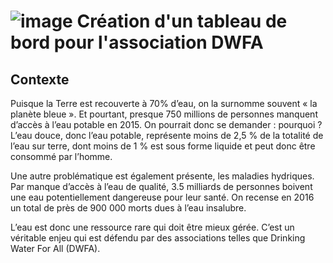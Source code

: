 # ![image](https://github.com/user-attachments/assets/561b30bf-e4da-4a60-b903-3a25828eb6ab)    Création d'un tableau de bord pour l'association DWFA 


## Contexte 

Puisque la Terre est recouverte à 70% d’eau, on  la surnomme souvent « la planète bleue ». 
Et pourtant, presque 750 millions de personnes manquent d’accès à l’eau potable en 2015. 
On pourrait donc se demander : pourquoi ?
L’eau douce, donc l’eau potable,  représente moins de 2,5 % de la totalité de l’eau sur terre, dont moins de 1 % est sous forme liquide et peut donc être consommé par l’homme.

Une autre problématique est également présente, les maladies hydriques.
Par manque d’accès à l’eau de qualité, 3.5 milliards de personnes boivent une eau potentiellement dangereuse pour leur santé. 
On recense en 2016 un total de près de 900 000 morts dues à l’eau insalubre.

L’eau est  donc une ressource rare qui doit être mieux gérée.
C’est un véritable enjeu qui est défendu par des associations telles que Drinking Water For All (DWFA).
